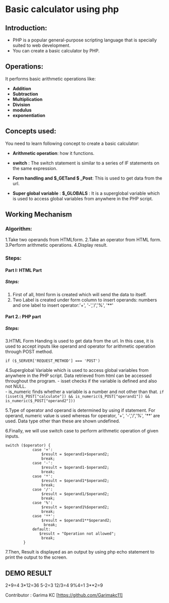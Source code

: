 #  **Basic calculator using php**
 ## Introduction:
-  PHP is a popular general-purpose scripting language that is specially suited to web development. 
-  You can create a basic calculator by PHP.

## Operations:
 It performs basic arithmetic operations like:
 - **Addition**
 - **Subtraction** 
 - **Multiplication**
 - **Division**
 - **modulus**
 - **exponentiation**

## Concepts used:
You need to learn following concept to create a basic calculator:
- **Arithmetic operation**: how it functions.

- **switch** : The switch statement is similar to a series of IF statements on the same expression.


- **Form handling and  $_GETand $ _Post**:  This is used to get data from the url.

- **Super global variable** : **$_GLOBALS** : It is a superglobal variable which is used to access global variables from anywhere in the PHP script.




## Working Mechanism

### Algorithm:
1.Take two operands from HTMLform.
2.Take an operator from HTML form.
3.Perform arithmetic operations.
4.Display result.

### Steps: 
#### **Part I: HTML Part**
##### Steps:
1. First of all, html form is created which will send the data to itself.
2. Two  Label is created under form column to insert operands: numbers and one label to insert operator:'+', '-','/','%', '**'

#### **Part 2.: PHP part**
##### Steps:
3.HTML Form Handing is used to get data from the url. In this case, it is used to accept inputs like operand and operator for arithmetic operation through POST method.
```
if ($_SERVER['REQUEST_METHOD'] === 'POST')
```


4.Superglobal Variable which is used to access global variables from anywhere in the PHP script. Data retrieved from html can be accessed throughout the program.
    - isset checks if the variable is defined and also not NULL.  
    - is_numeric finds whether a variable is a number and not other than that.
    ```
    if (isset($_POST["calculate"]) && is_numeric($_POST["operand1"]) && is_numeric($_POST["operand2"]))    
    ```

 5.Type of operator and operand is determined by using if statement. For operand, numeric value is used whereas for operator, '+', '-','/','%', '**' are used. Data type other than these are shown undefined.


6.Finally, we will use switch case to perform arithmetic operation of given inputs.
```
switch ($operator) {
            case '+':
                $result = $operand1+$operand2;
                break;
            case '-':
                $result = $operand1-$operand2;
                break;
            case '*':
                $result = $operand1*$operand2;
                break;
            case '/':
                $result = $operand1/$operand2;
                break;
            case '%':
                $result = $operand1%$operand2;
                break;
            case '**':
                $result = $operand1**$operand2;
                 break;
            default:
               $result = "Operation not allowed";
                break;
        }
```

7.Then, Result is displayed as an output by using php echo statement to print the output to the screen.
   
## DEMO RESULT
2+9=4
3*12=36
5-2=3
12/3=4
9%4=1
3**2=9

Contributor :  Garima KC [https://github.com/Garimakc11]
